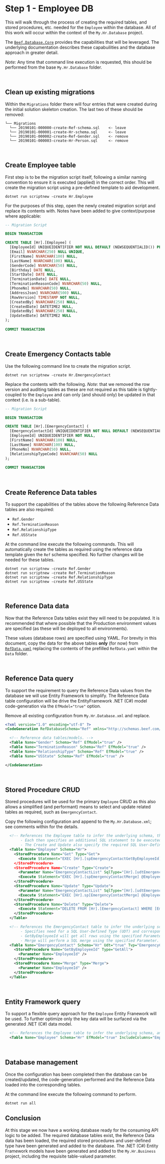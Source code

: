 ﻿# Step 1 - Employee DB

This will walk through the process of creating the required tables, and stored procedures, etc. needed for the `Employee` within the database. All of this work will occur within the context of the `My.Hr.Database` project.

The [`Beef.Database.Core`](../../../tools/Beef.Database.Core/README.md) provides the capabilities that will be leveraged. The underlying documentation describes these capabuilities and the database approach in greater detail.

_Note:_ Any time that command line execution is requested, this should be performed from the base `My.Hr.Database` folder.

<br/>

## Clean up existing migrations

Within the `Migrations` folder there will four entries that were created during the initial solution skeleton creation. The last two of these should be removed:

```
└── Migrations
  └── 20190101-000000-create-Ref-schema.sql    <- leave
  └── 20190101-000001-create-Hr-schema.sql     <- leave
  └── 20190101-000002-create-Ref-Gender.sql    <- remove
  └── 20190101-000003-create-Hr-Person.sql     <- remove
```

<br/>

## Create Employee table

First step is to be the migration script itself, following a similar naming convention to ensure it is executed (applied) in the correct order. This will create the migration script using a pre-defined template to aid development.

```
dotnet run scriptnew -create Hr.Employee
```

For the purposes of this step, open the newly created migration script and replace its contents with. Notes have been added to give context/purpose where applicable:

``` SQL
-- Migration Script

BEGIN TRANSACTION

CREATE TABLE [Hr].[Employee] (
  [EmployeeId] UNIQUEIDENTIFIER NOT NULL DEFAULT (NEWSEQUENTIALID()) PRIMARY KEY,  -- This is the primary key
  [Email] NVARCHAR(250) NULL UNIQUE,                                               -- This is the employee's unique email address
  [FirstName] NVARCHAR(100) NULL,
  [LastName] NVARCHAR(100) NULL,
  [GenderCode] NVARCHAR(50) NULL,                                                  -- This is the related Gender code; see Ref.Gender table
  [Birthday] DATE NULL,    
  [StartDate] DATE NULL,
  [TerminationDate] DATE NULL,
  [TerminationReasonCode] NVARCHAR(50) NULL,                                       -- This is the related Termination Reason code; see Ref.TerminationReason table
  [PhoneNo] NVARCHAR(50) NULL,
  [AddressJson] NVARCHAR(500) NULL,                                                -- This is the full address persisted as JSON.
  [RowVersion] TIMESTAMP NOT NULL,                                                 -- This is used for concurrency version checking. 
  [CreatedBy] NVARCHAR(250) NULL,                                                  -- The following are standard audit columns.
  [CreatedDate] DATETIME2 NULL,
  [UpdatedBy] NVARCHAR(250) NULL,
  [UpdatedDate] DATETIME2 NULL
);
	
COMMIT TRANSACTION
```

<br/>

## Create Emergency Contacts table

Use the following command line to create the migration script.

```
dotnet run scriptnew -create Hr.EmergencyContact
```

Replace the contents with the following. _Note_: that we removed the row version and auditing tables as these are not required as this table is tightly-coupled to the `Employee` and can only (and should only) be updated in that context (i.e. is a sub-table).

``` SQL
-- Migration Script

BEGIN TRANSACTION

CREATE TABLE [Hr].[EmergencyContact] (
  [EmergencyContactId] UNIQUEIDENTIFIER NOT NULL DEFAULT (NEWSEQUENTIALID()) PRIMARY KEY,
  [EmployeeId] UNIQUEIDENTIFIER NOT NULL,
  [FirstName] NVARCHAR(100) NULL,
  [LastName] NVARCHAR(100) NULL,
  [PhoneNo] NVARCHAR(50) NULL,
  [RelationshipTypeCode] NVARCHAR(50) NULL
);
	
COMMIT TRANSACTION
```

<br/>

## Create Reference Data tables

To support the capabilities of the tables above the following Reference Data tables are also required:
- `Ref.Gender`
- `Ref.TerminationReason`
- `Ref.RelationshipType`
- `Ref.USState`

At the command line execute the following commands. This will automatically create the tables as required using the reference data template given the `Ref` schema specified. No further changes will be needed for these tables.

```
dotnet run scriptnew -create Ref.Gender
dotnet run scriptnew -create Ref.TerminationReason
dotnet run scriptnew -create Ref.RelationshipType
dotnet run scriptnew -create Ref.USState
```

<br/>

## Reference Data data

Now that the Reference Data tables exist they will need to be populated. It is recommended that where possible that the Production environment values are specified (as these will be deployed to all environments).

These values (database rows) are specified using YAML. For brevity in this document, copy the data for the above tables **only** (for now) from [`RefData.yaml`](../My.Hr.Database/Data/RefData.yaml) replacing the contents of the prefilled `RefData.yaml` within the `Data` folder.

<br/>

## Reference Data query

To support the requirement to query the Reference Data values from the database we will use Entity Framework to simplify. The Reference Data table configuration will be drive the EntityFramework .NET (C#) model code-generation via the `EfModel="true"` option. 

Remove all existing configuration from `My.Hr.Database.xml` and replace.

``` XML
<?xml version="1.0" encoding="utf-8" ?>
<CodeGeneration RefDatabaseSchema="Ref" xmlns="http://schemas.beef.com/codegen/2015/01/database" xmlns:xsi="http://www.w3.org/2001/XMLSchema-instance" xsi:noNamespaceSchemaLocation="https://github.com/Avanade/Beef/raw/master/tools/Beef.CodeGen.Core/Schema/codegen.table.xsd">

  <!-- Reference data tables/models. -->
  <Table Name="Gender" Schema="Ref" EfModel="true" />
  <Table Name="TerminationReason" Schema="Ref" EfModel="true" />
  <Table Name="RelationshipType" Schema="Ref" EfModel="true" />
  <Table Name="USState" Schema="Ref" EfModel="true" />

</CodeGeneration>
```

<br/>

## Stored Procedure CRUD

Stored procedures will be used for the primary `Employee` CRUD as this also allows a simplified (and performant) means to select and update related tables as required, such as `EmergencyContact`.

Copy the following configuration and append to the `My.Hr.Database.xml`; see comments within for the details.

``` XML
  <!-- References the Employee table to infer the underlying schema, then creates stored procedures as configured:
       - Each then specifies an additional SQL statement to be executed after the primary action (as defined by Type). 
       - The Create and Update also specify the required SQL User-Defined Type (UDT) for the data to be passed into the stored procedure. -->
  <Table Name="Employee" Schema="Hr">
    <StoredProcedure Name="Get" Type="Get">
      <Execute Statement="EXEC [Hr].[spEmergencyContactGetByEmployeeId]" @EmployeeId />
    </StoredProcedure>
    <StoredProcedure Name="Create" Type="Create">
      <Parameter Name="EmergencyContactList" SqlType="[Hr].[udtEmergencyContactList] READONLY" />
      <Execute Statement="EXEC [Hr].[spEmergencyContactMerge] @EmployeeId, @EmergencyContactList" />
    </StoredProcedure>
    <StoredProcedure Name="Update" Type="Update">
      <Parameter Name="EmergencyContactList" SqlType="[Hr].[udtEmergencyContactList] READONLY" />
      <Execute Statement="EXEC [Hr].sp[EmergencyContactMerge] @EmployeeId, @EmergencyContactList" />
    </StoredProcedure>
    <StoredProcedure Name="Delete" Type="Delete">
      <Execute Statement="DELETE FROM [Hr].[EmergencyContact] WHERE [EmployeeId] = @EmployeeId" />
    </StoredProcedure>
  </Table>

  <!-- References the EmergencyContact table to infer the underlying schema, then creates stored procedures as configured: 
       - Specifies need for a SQL User-Defined Type (UDT) and corresponding .NET (C#) Table-Valued Parameter (TVP) excluding the EmployeeId column (as this is the merge key).
       - GetByEmployeeId will get all rows using the specified Parameter - the characteristics of the Parameter are inferred from the underlying schema.
       - Merge will perform a SQL merge using the specified Parameter. -->
  <Table Name="EmergencyContact" Schema="Hr" Udt="true" Tvp="EmergencyContact" UdtExcludeColumns="EmployeeId">
    <StoredProcedure Name="GetByEmployeeId" Type="GetAll">
      <Parameter Name="EmployeeId" />
    </StoredProcedure>
    <StoredProcedure Name="Merge" Type="Merge">
      <Parameter Name="EmployeeId" />
    </StoredProcedure>
  </Table>
```

<br/>

## Entity Framework query

To support a flexible query approach for the `Employee` Entity Franework will be used. To further optimize only the key data will be surfaced via the generated .NET (C#) data model.

``` XML
  <!-- References the Employee table to infer the underlying schema, and creates .NET (C#) model for the selected columns only. -->
  <Table Name="Employee" Schema="Hr" EfModel="true" IncludeColumns="EmployeeId, Email, FirstName, LastName, GenderCode, Birthday, StartDate, TerminationDate, TerminationReasonCode, PhoneNo" />
```

<br/>

## Database management

Once the configuration has been completed then the database can be created/updated, the code-generation performed and the Reference Data loaded into the corresponding tables.

At the command line execute the following command to perform.

```
dotnet run all
```

## Conclusion

At this stage we now have a working database ready for the consuming API logic to be added. The required database tables exist, the Reference Data data has been loaded, the required stored procedures and user-defined type have been generated and added to the database. The .NET (C#) Entity Framework models have been generated and added to the `My.Hr.Business` project, including the requisite table-valued parameter. 